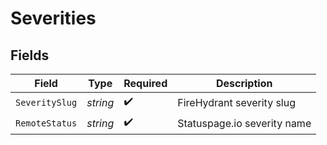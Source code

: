 # Severities


## Fields

| Field                       | Type                        | Required                    | Description                 |
| --------------------------- | --------------------------- | --------------------------- | --------------------------- |
| `SeveritySlug`              | *string*                    | :heavy_check_mark:          | FireHydrant severity slug   |
| `RemoteStatus`              | *string*                    | :heavy_check_mark:          | Statuspage.io severity name |